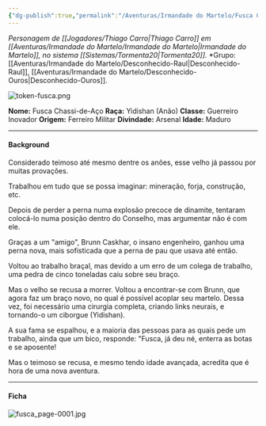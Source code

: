 ```yaml
---
{"dg-publish":true,"permalink":"/Aventuras/Irmandade do Martelo/Fusca Chassi-de-Aço/","created":"2025-10-17T18:09:06.414-03:00"}
---
```


*Personagem de [[Jogadores/Thiago Carro\|Thiago Carro]] em [[Aventuras/Irmandade do Martelo/Irmandade do Martelo\|Irmandade do Martelo]], no sistema [[Sistemas/Tormenta20\|Tormenta20]].*
*Grupo:  [[Aventuras/Irmandade do Martelo/Desconhecido-Raul\|Desconhecido-Raul]], [[Aventuras/Irmandade do Martelo/Desconhecido-Ouros\|Desconhecido-Ouros]].

![token-fusca.png](/img/user/Aventuras/Irmandade%20do%20Martelo/token-fusca.png)

**Nome:** Fusca Chassi-de-Aço
**Raça:** Yidishan (Anão)
**Classe:** Guerreiro Inovador
**Origem:** Ferreiro Militar
**Divindade:** Arsenal
**Idade:** Maduro

---
#### Background

Considerado teimoso até mesmo dentre os anões, esse velho já passou por muitas provações.

Trabalhou em tudo que se possa imaginar: mineração, forja, construção, etc.

Depois de perder a perna numa explosão precoce de dinamite, tentaram colocá-lo numa posição dentro do Conselho, mas argumentar não é com ele.

Graças a um "amigo", Brunn Caskhar, o insano engenheiro, ganhou uma perna nova, mais sofisticada que a perna de pau que usava até então.

Voltou ao trabalho braçal, mas devido a um erro de um colega de trabalho, uma pedra de cinco toneladas caiu sobre seu braço.

Mas o velho se recusa a morrer. Voltou a encontrar-se com Brunn, que agora faz um braço novo, no qual é possível acoplar seu martelo. Dessa vez, foi necessário uma cirurgia completa, criando links neurais, e tornando-o um ciborgue (Yidishan).

A sua fama se espalhou, e a maioria das pessoas para as quais pede um trabalho, ainda que um bico, responde: "Fusca, já deu né, enterra as botas e se aposente!

Mas o teimoso se recusa, e mesmo tendo idade avançada, acredita que é hora de uma nova aventura.

---
#### Ficha
![fusca_page-0001.jpg](/img/user/Aventuras/Irmandade%20do%20Martelo/fusca_page-0001.jpg)
